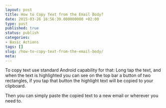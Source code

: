 ```yaml
---
layout: post
title: How to Copy Text from the Email Body?
date: 2015-03-26 16:56:39.000000000 +02:00
type: post
published: true
status: publish
categories:
- Basic Actions
tags: []
slug: /how-to-copy-text-from-the-email-body/
meta:
---
```


To copy text use standard Android capability for that: Long tap the text, and when the text is highlighted you can see on the top bar a button of two rectangles, if you tap that button the highlight text will be copied to your clipboard.

Then you can simply paste the copied text to a new email or wherever you need to.